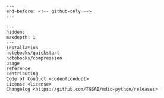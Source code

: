 ```{include} ../README.md
---
end-before: <!-- github-only -->
---
```

[apache 2.0 license]: license
[contributor guide]: contributing
[command-line usage]: usage
[api reference]: reference
[installation instructions]: installation

```{toctree}
---
hidden:
maxdepth: 1
---
installation
notebooks/quickstart
notebooks/compression
usage
reference
contributing
Code of Conduct <codeofconduct>
License <license>
Changelog <https://github.com/TGSAI/mdio-python/releases>
```
